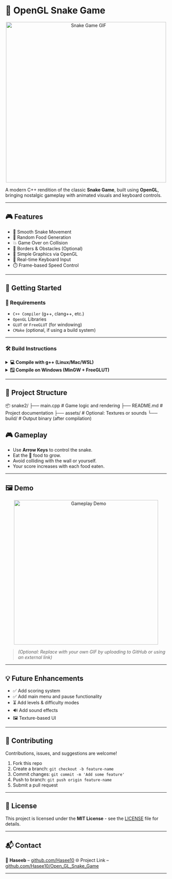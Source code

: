 # 🐍 OpenGL Snake Game

<p align="center">
  <img src="https://media.giphy.com/media/fL6nB9pt8rKqMZ8B4n/giphy.gif" alt="Snake Game GIF" width="500"/>
</p>

A modern C++ rendition of the classic **Snake Game**, built using **OpenGL**, bringing nostalgic gameplay with animated visuals and keyboard controls.

---

## 🎮 Features

- 🐍 Smooth Snake Movement
- 🍎 Random Food Generation
- 💥 Game Over on Collision
- 🧱 Borders & Obstacles (Optional)
- 🎨 Simple Graphics via OpenGL
- 🎹 Real-time Keyboard Input
- ⏱️ Frame-based Speed Control

---

## 🚀 Getting Started

### 🔧 Requirements

- `C++ Compiler` (g++, clang++, etc.)
- `OpenGL` Libraries
- `GLUT` or `FreeGLUT` (for windowing)
- `CMake` (optional, if using a build system)

---

### 🛠️ Build Instructions

<details>
<summary><strong>💻 Compile with g++ (Linux/Mac/WSL)</strong></summary>

```bash
g++ main.cpp -o SnakeGame -lGL -lGLU -lglut
./SnakeGame
````

</details>

<details>
<summary><strong>🪟 Compile on Windows (MinGW + FreeGLUT)</strong></summary>

1. Install [MinGW](http://www.mingw.org/)
2. Install [FreeGLUT binaries](http://freeglut.sourceforge.net/)
3. Then compile with:

```bash
g++ main.cpp -o SnakeGame -lfreeglut -lopengl32 -lglu32
SnakeGame.exe
```

</details>

---

## 📁 Project Structure


📦 snake2/
├── main.cpp          # Game logic and rendering
├── README.md         # Project documentation
├── assets/           # Optional: Textures or sounds
└── build/            # Output binary (after compilation)



## 🎮 Gameplay

* Use **Arrow Keys** to control the snake.
* Eat the 🍎 food to grow.
* Avoid colliding with the wall or yourself.
* Your score increases with each food eaten.

---

## 🖼️ Demo

<p align="center">
  <img src="https://media.giphy.com/media/xUOxf48FkD5dF2vHVe/giphy.gif" alt="Gameplay Demo" width="450"/>
</p>

> *(Optional: Replace with your own GIF by uploading to GitHub or using an external link)*

---

## 💡 Future Enhancements

* ✅ Add scoring system
* ✅ Add main menu and pause functionality
* ⏳ Add levels & difficulty modes
* 🔊 Add sound effects
* 🖼️ Texture-based UI

---

## 🤝 Contributing

Contributions, issues, and suggestions are welcome!

1. Fork this repo
2. Create a branch: `git checkout -b feature-name`
3. Commit changes: `git commit -m 'Add some feature'`
4. Push to branch: `git push origin feature-name`
5. Submit a pull request

---

## 📝 License

This project is licensed under the **MIT License** - see the [LICENSE](LICENSE) file for details.

---

## 📬 Contact

📧 **Haseeb** – [github.com/Hasee10](https://github.com/Hasee10)
🌐 Project Link – [github.com/Hasee10/Open\_GL\_Snake\_Game](https://github.com/Hasee10/Open_GL_Snake_Game)

---

